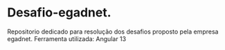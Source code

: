 # Desafio-egadnet.
Repositorio dedicado para resolução dos desafios proposto pela empresa egadnet. Ferramenta utilizada:  Angular 13
